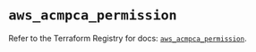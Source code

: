 # `aws_acmpca_permission`

Refer to the Terraform Registry for docs: [`aws_acmpca_permission`](https://registry.terraform.io/providers/hashicorp/aws/5.89.0/docs/resources/acmpca_permission).
